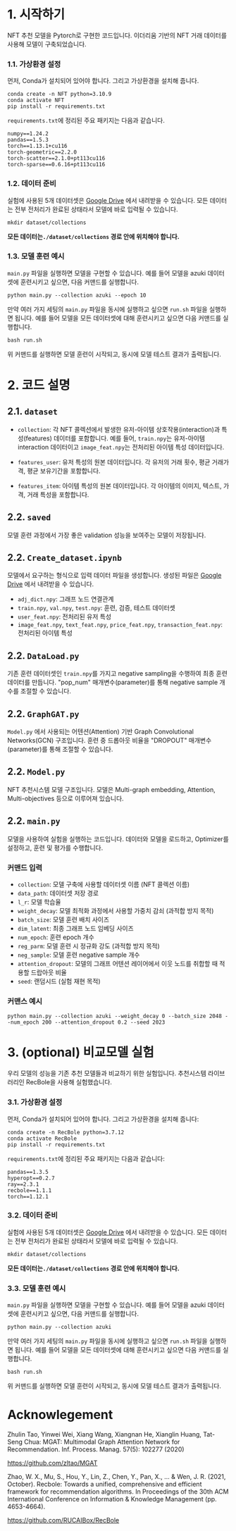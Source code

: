 # 1. 시작하기

NFT 추천 모델을 Pytorch로 구현한 코드입니다. 이더리움 기반의 NFT 거래 데이터를 사용해 모델이 구축되었습니다.

### 1.1. 가상환경 설정

먼저, Conda가 설치되어 있어야 합니다. 그리고 가상환경을 설치해 줍니다.

```
conda create -n NFT python=3.10.9
conda activate NFT
pip install -r requirements.txt
```

`requirements.txt`에 정리된 주요 패키지는 다음과 같습니다.

```
numpy==1.24.2
pandas==1.5.3
torch==1.13.1+cu116
torch-geometric==2.2.0
torch-scatter==2.1.0+pt113cu116
torch-sparse==0.6.16+pt113cu116
```

### 1.2. 데이터 준비

실험에 사용된 5개 데이터셋은 [Google Drive](https://drive.google.com/drive/folders/1ZOYpTUa82_jCcxIdTmyr0LXQfvaM9vIy) 에서 내려받을 수 있습니다. 모든 데이터는 전부 전처리가 완료된 상태라서 모델에 바로 입력될 수 있습니다.

```
mkdir dataset/collections
```
**모든 데이터는`./dataset/collections` 경로 안에 위치해야 합니다.**

### 1.3. 모델 훈련 예시

`main.py` 파일을 실행하면 모델을 구현할 수 있습니다. 예를 들어 모델을 azuki 데이터셋에 훈련시키고 싶으면, 다음 커맨드를 실행합니다.

```
python main.py --collection azuki --epoch 10
```

만약 여러 가지 세팅의 `main.py` 파일을 동시에 실행하고 싶으면  `run.sh` 파일을 실행하면 됩니다. 예를 들어 모델을 모든 데이터셋에 대해 훈련시키고 싶으면 다음 커맨드를 실행합니다.

```
bash run.sh
```
위 커맨드를 실행하면 모델 훈련이 시작되고, 동시에 모델 테스트 결과가 출력됩니다. 

# 2. 코드 설명

## 2.1. `dataset` 

- `collection`: 각 NFT 콜렉션에서 발생한 유저-아이템 상호작용(interaction)과 특성(features) 데이터를 포함합니다. 예를 들어, `train.npy`는 유저-아이템 interaction 데이터이고 `image_feat.npy`는 전처리된 아이템 특성 데이터입니다.

- `features_user`: 유저 특성의 원본 데이터입니다. 각 유저의 거래 횟수, 평균 거래가격, 평균 보유기간을 포함합니다.

- `features_item`: 아이템 특성의 원본 데이터입니다. 각 아이템의 이미지, 텍스트, 가격, 거래 특성을 포함합니다.

## 2.2. `saved` 

모델 훈련 과정에서 가장 좋은 validation 성능을 보여주는 모델이 저장됩니다. 

## 2.2. `Create_dataset.ipynb` 

모델에서 요구하는 형식으로 입력 데이터 파일을 생성합니다. 생성된 파일은  [Google Drive](https://drive.google.com/drive/folders/1ZOYpTUa82_jCcxIdTmyr0LXQfvaM9vIy) 에서 내려받을 수 있습니다. 

- `adj_dict.npy`: 그래프 노드 연결관계
- `train.npy`, `val.npy`,  `test.npy`: 훈련, 검증, 테스트 데이터셋
- `user_feat.npy`: 전처리된 유저 특성
- `image_feat.npy`, `text_feat.npy`,  `price_feat.npy`,  `transaction_feat.npy`: 전처리된 아이템 특성

## 2.2. `DataLoad.py` 

기존 훈련 데이터셋인 `train.npy`를 가지고 negative sampling을 수행하여 최종 훈련 데이터를 만듭니다. "pop_num" 매개변수(parameter)를 통해 negative sample 개수를 조절할 수 있습니다.

## 2.2. `GraphGAT.py` 

 `Model.py` 에서 사용되는 어텐션(Attention) 기반 Graph Convolutional Networks(GCN) 구조입니다. 훈련 중 드롭아웃 비율을 "DROPOUT" 매개변수(parameter)를 통해 조절할 수 있습니다.

## 2.2. `Model.py` 

NFT 추천시스템 모델 구조입니다. 모델은 Multi-graph embedding, Attention, Multi-objectives 등으로 이루어져 있습니다. 

## 2.2. `main.py` 

모델을 사용하여 실험을 실행하는 코드입니다. 데이터와 모델을 로드하고, Optimizer를 설정하고, 훈련 및 평가를 수행합니다.

### 커맨드 입력

- `collection`: 모델 구축에 사용할 데이터셋 이름 (NFT 콜렉션 이름)
- `data_path`: 데이터셋 저장 경로
- `l_r`: 모델 학습율
- `weight_decay`: 모델 최적화 과정에서 사용할 가중치 감쇠 (과적합 방지 목적)
- `batch_size`: 모델 훈련 배치 사이즈
- `dim_latent`: 최종 그래프 노드 임베딩 사이즈
- `num_epoch`: 훈련 epoch 개수
- `reg_parm`: 모델 훈련 시 정규화 강도 (과적합 방지 목적)
- `neg_sample`: 모델 훈련 negative sample 개수 
- `attention_dropout`: 모델의 그래프 어텐션 레이어에서 이웃 노드를 취합할 때 적용할 드랍아웃 비율
- `seed`: 랜덤시드 (실험 재현 목적)

### 커맨스 예시

```
python main.py --collection azuki --weight_decay 0 --batch_size 2048 --num_epoch 200 --attention_dropout 0.2 --seed 2023
```

# 3. (optional) 비교모델 실험

우리 모델의 성능을 기존 추천 모델들과 비교하기 위한 실험입니다. 추천시스템 라이브러리인 RecBole을 사용해 실험했습니다. 

### 3.1. 가상환경 설정

먼저, Conda가 설치되어 있어야 합니다. 그리고 가상환경을 설치해 줍니다:

```
conda create -n RecBole python=3.7.12
conda activate RecBole
pip install -r requirements.txt
```

`requirements.txt`에 정리된 주요 패키지는 다음과 같습니다:

```
pandas==1.3.5
hyperopt==0.2.7
ray==2.3.1
recbole==1.1.1
torch==1.12.1
```

### 3.2. 데이터 준비

실험에 사용된 5개 데이터셋은 [Google Drive](https://drive.google.com/drive/folders/1ZOYpTUa82_jCcxIdTmyr0LXQfvaM9vIy) 에서 내려받을 수 있습니다. 모든 데이터는 전부 전처리가 완료된 상태라서 모델에 바로 입력될 수 있습니다.

```
mkdir dataset/collections
```

**모든 데이터는`./dataset/collections` 경로 안에 위치해야 합니다.**

### 3.3. 모델 훈련 예시

`main.py` 파일을 실행하면 모델을 구현할 수 있습니다. 예를 들어 모델을 azuki 데이터셋에 훈련시키고 싶으면, 다음 커맨드를 실행합니다.

```
python main.py --collection azuki 
```

만약 여러 가지 세팅의 `main.py` 파일을 동시에 실행하고 싶으면  `run.sh` 파일을 실행하면 됩니다. 예를 들어 모델을 모든 데이터셋에 대해 훈련시키고 싶으면 다음 커맨드를 실행합니다.

```
bash run.sh
```

위 커맨드를 실행하면 모델 훈련이 시작되고, 동시에 모델 테스트 결과가 출력됩니다. 

# Acknowlegement

Zhulin Tao, Yinwei Wei, Xiang Wang, Xiangnan He, Xianglin Huang, Tat-Seng Chua: MGAT: Multimodal Graph Attention Network for Recommendation. Inf. Process. Manag. 57(5): 102277 (2020)

https://github.com/zltao/MGAT

Zhao, W. X., Mu, S., Hou, Y., Lin, Z., Chen, Y., Pan, X., ... & Wen, J. R. (2021, October). Recbole: Towards a unified, comprehensive and efficient framework for recommendation algorithms. In Proceedings of the 30th ACM International Conference on Information & Knowledge Management (pp. 4653-4664).

https://github.com/RUCAIBox/RecBole
